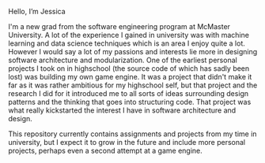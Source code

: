 Hello, I’m Jessica

I'm a new grad from the software engineering program at McMaster University. A lot of the experience I gained in university was with machine learning and data science techniques which is an area I enjoy quite a lot. However I would say a lot of my passions and interests lie more in designing software architecture and modularization. One of the earliest personal projects I took on in highschool (the source code of which has sadly been lost) was building my own game engine. It was a project that didn't make it far as it was rather ambitious for my highschool self, but that project and the research I did for it introduced me to all sorts of ideas surrounding design patterns and the thinking that goes into structuring code. That project was what really kickstarted the interest I have in software architecture and design.

This repository currently contains assignments and projects from my time in university, but I expect it to grow in the future and include more personal projects, perhaps even a second attempt at a game engine.
